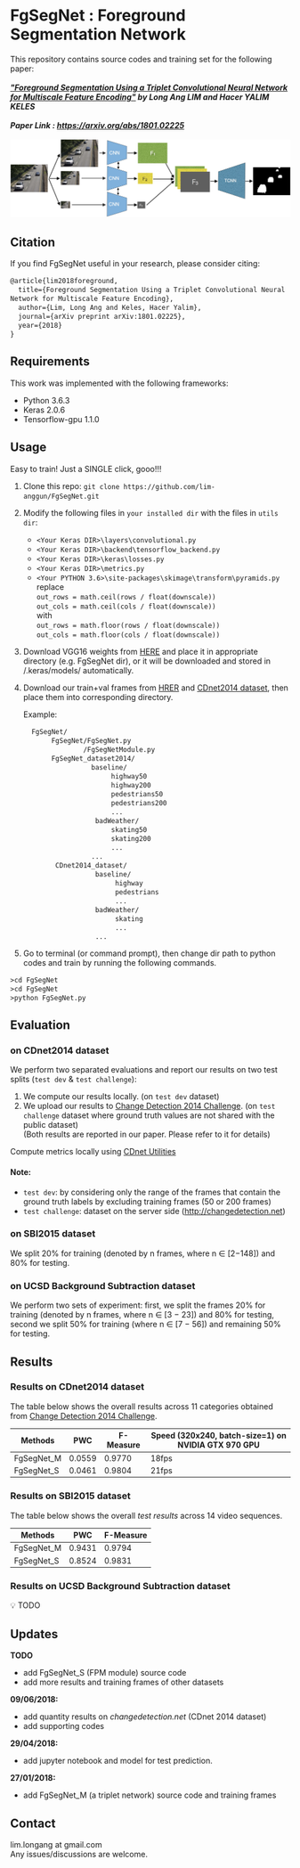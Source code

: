 # FgSegNet : Foreground Segmentation Network

This repository contains source codes and training set for the following paper:<br /><br />
***["Foreground Segmentation Using a Triplet Convolutional Neural Network for Multiscale Feature Encoding"](https://arxiv.org/abs/1801.02225)  by Long Ang LIM and Hacer YALIM KELES*** <br /><br />
***Paper Link : https://arxiv.org/abs/1801.02225*** <br/><br/>
![alt tag](network.jpg "FgSegNet Network Architecture")
<br/>
## Citation
If you find FgSegNet useful in your research, please consider citing: <br />
```
@article{lim2018foreground,
  title={Foreground Segmentation Using a Triplet Convolutional Neural Network for Multiscale Feature Encoding},
  author={Lim, Long Ang and Keles, Hacer Yalim},
  journal={arXiv preprint arXiv:1801.02225},
  year={2018}
}
```

## Requirements
This work was implemented with the following frameworks:
* Python 3.6.3
* Keras 2.0.6
* Tensorflow-gpu 1.1.0

## Usage
Easy to train! Just a SINGLE click, gooo!!! <br />
1. Clone this repo: ``git clone https://github.com/lim-anggun/FgSegNet.git``
2. Modify the following files in ``your installed dir`` with the files in ``utils dir``:
    * ``<Your Keras DIR>\layers\convolutional.py``
    * ``<Your Keras DIR>\backend\tensorflow_backend.py``
    * ``<Your Keras DIR>\keras\losses.py``
    * ``<Your Keras DIR>\metrics.py``
    * ``<Your PYTHON 3.6>\site-packages\skimage\transform\pyramids.py`` <br/>
          replace <br/>
          ```out_rows = math.ceil(rows / float(downscale))``` <br/>
          ```out_cols = math.ceil(cols / float(downscale))``` <br/>
          with <br/>
          ```out_rows = math.floor(rows / float(downscale))```<br/>
          ```out_cols = math.floor(cols / float(downscale))```
3. Download VGG16 weights from [HERE](https://github.com/fchollet/deep-learning-models/releases/download/v0.1/vgg16_weights_tf_dim_ordering_tf_kernels_notop.h5) and place it in appropriate directory (e.g. FgSegNet dir), or it will be downloaded and stored in /.keras/models/ automatically.
4. Download our train+val frames from [HRER](/FgSegNet_dataset2014) and [CDnet2014 dataset](http://changedetection.net), then place them into corresponding directory.<br/>
  
    Example:

    ```
      FgSegNet/
           FgSegNet/FgSegNet.py
                   /FgSegNetModule.py
           FgSegNet_dataset2014/
                     baseline/
                          highway50
                          highway200
                          pedestrians50
                          pedestrians200
                          ...
                      badWeather/
                          skating50
                          skating200
                          ...
                     ...
            CDnet2014_dataset/
                      baseline/
                           highway
                           pedestrians
                           ...
                      badWeather/
                           skating
                           ...
                      ...      
    ```

5. Go to terminal (or command prompt), then change dir path to python codes and train by running the following commands.

```
>cd FgSegNet
>cd FgSegNet
>python FgSegNet.py
```

## Evaluation
### on CDnet2014 dataset

We perform two separated evaluations and report our results on two test splits (``test dev`` & ``test challenge``): <br />
1. We compute our results locally. (on ``test dev`` dataset)
2. We upload our results to [Change Detection 2014 Challenge](http://changedetection.net). (on ``test challenge`` dataset where ground truth values are not shared with the public dataset)<br />
(Both results are reported in our paper. Please refer to it for details)<br />

Compute metrics locally using [CDnet Utilities](http://wordpress-jodoin.dmi.usherb.ca/code/)
#### Note: 
- ``test dev``: by considering only the range of the frames that contain the ground truth labels by excluding training frames (50 or 200 frames)
- ``test challenge``: dataset on the server side (http://changedetection.net)
### on SBI2015 dataset

We split 20% for training (denoted by n frames, where n ∈ [2−148]) and 80% for testing.

### on UCSD Background Subtraction dataset

We perform two sets of experiment: first, we split the frames 20% for training (denoted by n frames, where n ∈ [3 − 23]) and 80% for testing, second we split 50% for training (where n ∈ [7 − 56]) and remaining 50% for testing.

## Results
### Results on CDnet2014 dataset
The table below shows the overall results across 11 categories obtained from [Change Detection 2014 Challenge](http://changedetection.net).

| Methods  | PWC | F-Measure | Speed (320x240, batch-size=1) on NVIDIA GTX 970 GPU |
| ------------- | ------------- | ------------- | ------------- |
| FgSegNet_M  | 0.0559 | 0.9770 | 18fps |
| FgSegNet_S  | 0.0461 | 0.9804 | 21fps |

### Results on SBI2015 dataset
The table below shows the overall *test results* across 14 video sequences.

| Methods  | PWC | F-Measure |
| ------------- | ------------- | ------------- | 
| FgSegNet_M  | 0.9431 | 0.9794 |
| FgSegNet_S  | 0.8524 | 0.9831 |

### Results on UCSD Background Subtraction dataset
:bulb: TODO

## Updates
**TODO**
- add FgSegNet_S (FPM module) source code
- add more results and training frames of other datasets

**09/06/2018:**
- add quantity results on *changedetection.net* (CDnet 2014 dataset)
- add supporting codes

**29/04/2018:**
- add jupyter notebook and model for test prediction.

**27/01/2018:**
- add FgSegNet_M (a triplet network) source code and training frames

## Contact
lim.longang at gmail.com <br/>
Any issues/discussions are welcome.
